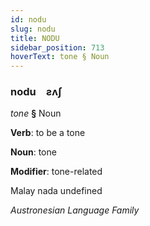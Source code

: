 ```yaml
---
id: nodu
slug: nodu
title: NODU
sidebar_position: 713
hoverText: tone § Noun
---
```


### nodu&emsp;<span kind="abugida">ƨʌʃ</span>

*tone* **§** Noun

**Verb**: to be a tone

**Noun**: tone

**Modifier**: tone-related

Malay nada undefined

*Austronesian Language Family*